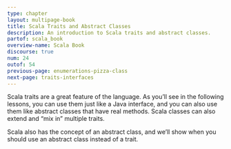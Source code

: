 ```yaml
---
type: chapter
layout: multipage-book
title: Scala Traits and Abstract Classes
description: An introduction to Scala traits and abstract classes.
partof: scala_book
overview-name: Scala Book
discourse: true
num: 24
outof: 54
previous-page: enumerations-pizza-class
next-page: traits-interfaces
---
```



Scala traits are a great feature of the language. As you’ll see in the following lessons, you can use them just like a Java interface, and you can also use them like abstract classes that have real methods. Scala classes can also extend and “mix in” multiple traits.

Scala also has the concept of an abstract class, and we’ll show when you should use an abstract class instead of a trait.





